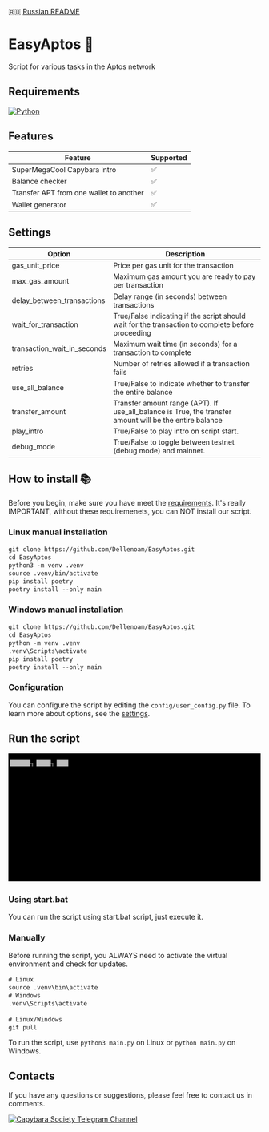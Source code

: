 🇷🇺 [Russian README](https://github.com/Dellenoam/EasyAptos/blob/master/README_RU.md)

# EasyAptos 🐸

Script for various tasks in the Aptos network

## Requirements

[![Python](https://img.shields.io/badge/python-%3E%3D3.10-3670A0?style=flat&logo=python&logoColor=ffdd54)](https://www.python.org/)

## Features  

<table>
  <thead>
    <tr>
      <th>Feature</th>
      <th>Supported</th>
    </tr>
  </thead>
  <tbody>
    <tr>
      <td>SuperMegaCool Capybara intro</td>
      <td>✅</td>
    </tr>
    <tr>
      <td>Balance checker</td>
      <td>✅</td>
    </tr>
    <tr>
      <td>Transfer APT from one wallet to another</td>
      <td>✅</td>
    </tr>
    <tr>
      <td>Wallet generator</td>
      <td>✅</td>
    </tr>
  </tbody>
</table>

## Settings

<table>
  <thead>
    <tr>
      <th>Option</th>
      <th>Description</th>
    </tr>
  </thead>
  <tbody>
    <!-- Transaction Settings -->
    <tr>
      <td>gas_unit_price</td>
      <td>Price per gas unit for the transaction</td>
    </tr>
    <tr>
      <td>max_gas_amount</td>
      <td>Maximum gas amount you are ready to pay per transaction</td>
    </tr>
    <tr>
      <td>delay_between_transactions</td>
      <td>Delay range (in seconds) between transactions</td>
    </tr>
    <tr>
      <td>wait_for_transaction</td>
      <td>True/False indicating if the script should wait for the transaction to complete before proceeding</td>
    </tr>
    <tr>
      <td>transaction_wait_in_seconds</td>
      <td>Maximum wait time (in seconds) for a transaction to complete</td>
    </tr>
    <tr>
      <td>retries</td>
      <td>Number of retries allowed if a transaction fails</td>
    </tr>
    <!-- Transfer Settings -->
    <tr>
      <td>use_all_balance</td>
      <td>True/False to indicate whether to transfer the entire balance</td>
    </tr>
    <tr>
      <td>transfer_amount</td>
      <td>Transfer amount range (APT). If use_all_balance is True, the transfer amount will be the entire balance</td>
    </tr>
    <!-- General Settings -->
    <tr>
      <td>play_intro</td>
      <td>True/False to play intro on script start.</td>
    </tr>
    <tr>
      <td>debug_mode</td>
      <td>True/False to toggle between testnet (debug mode) and mainnet.</td>
    </tr>
  </tbody>
</table>

## How to install 📚

Before you begin, make sure you have meet the [requirements](#requirements). It's really IMPORTANT, without these requiremenets, you can NOT install our script.

### Linux manual installation

```shell
git clone https://github.com/Dellenoam/EasyAptos.git
cd EasyAptos
python3 -m venv .venv
source .venv/bin/activate
pip install poetry
poetry install --only main
```

### Windows manual installation

```shell
git clone https://github.com/Dellenoam/EasyAptos.git
cd EasyAptos
python -m venv .venv
.venv\Scripts\activate
pip install poetry
poetry install --only main
```

### Configuration

You can configure the script by editing the `config/user_config.py` file. To learn more about options, see the [settings](#settings).

## Run the script

![EasyAptos Intro](https://github.com/Dellenoam/EasyAptos/blob/master/assets/EasyAptos_Intro.gif)

### Using start.bat

You can run the script using start.bat script, just execute it.

### Manually

Before running the script, you ALWAYS need to activate the virtual environment and check for updates.

```shell
# Linux
source .venv\bin\activate
# Windows
.venv\Scripts\activate

# Linux/Windows
git pull
```

To run the script, use `python3 main.py` on Linux or `python main.py` on Windows.

## Contacts

If you have any questions or suggestions, please feel free to contact us in comments.

[![Capybara Society Telegram Channel](https://img.shields.io/badge/Capybara%20Society-Join-2CA5E0?style=for-the-badge&logo=telegram&logoColor=white)](https://t.me/capybara_society)
